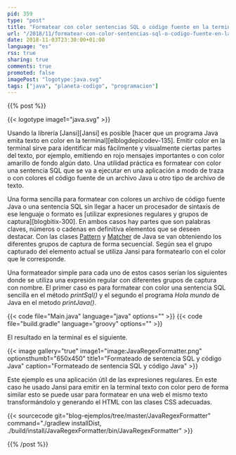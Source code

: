 ```yaml
---
pid: 359
type: "post"
title: "Formatear con color sentencias SQL o código fuente en la terminal con Java y Jansi"
url: "/2018/11/formatear-con-color-sentencias-sql-o-codigo-fuente-en-la-terminal-con-java-y-jansi/"
date: 2018-11-03T23:30:00+01:00
language: "es"
rss: true
sharing: true
comments: true
promoted: false
imagePost: "logotype:java.svg"
tags: ["java", "planeta-codigo", "programacion"]
---
```


{{% post %}}

{{< logotype image1="java.svg" >}}

Usando la librería [Jansi][Jansi] es posible [hacer que un programa Java emita texto en color en la terminal][elblogdepicodev-135]. Emitir color en la terminal sirve para identificar más fácilmente y visualmente ciertas partes del texto, por ejemplo, emitiendo en rojo mensajes importantes o con color amarillo de fondo algún dato. Una utilidad práctica es formatear con color una sentencia SQL que se va a ejecutar en una aplicación a modo de traza o con colores el código fuente de un archivo Java u otro tipo de archivo de texto.

Una forma sencilla para formatear con colores un archivo de código fuente Java o una sentencia SQL sin llegar a hacer un procesador de sintaxis de ese lenguaje o formato es [utilizar expresiones regulares y grupos de captura][blogbitix-300]. En ambos casos hay partes que son palabras claves, números o cadenas en definitiva elementos que se deseen destacar. Con las clases [Pattern](javadoc11:java.base/java/util/regex/Pattern.html) y [Matcher](javadoc11:java.base/java/util/regex/Matcher.html) de Java se van obteniendo los diferentes grupos de captura de forma secuencial. Según sea el grupo capturado del elemento actual se utiliza Jansi para formatearlo con el color que le corresponde.

Una formateador simple para cada uno de estos casos serían los siguientes donde se utiliza una expresión regular con diferentes grupos de captura con nombre. El primer caso es para formatear con color una sentencia SQL sencilla en el método _printSql()_ y el segundo el programa _Hola mundo_ de Java en el metodo _printJava()_.

{{< code file="Main.java" language="java" options="" >}}
{{< code file="build.gradle" language="groovy" options="" >}}

El resultado en la terminal es el siguiente.

{{< image
    gallery="true"
    image1="image:JavaRegexFormatter.png" optionsthumb1="650x450" title1="Formateado de sentencia SQL y código Java"
    caption="Formateado de sentencia SQL y código Java" >}}

Este ejemplo es una aplicación útil de las expresiones regulares. En este caso he usado Jansi para emitir en la terminal texto con color pero de forma similar esto se puede usar para formatear en una web el mismo texto transformándolo y generando el HTML con las clases CSS adecuadas.

{{< sourcecode git="blog-ejemplos/tree/master/JavaRegexFormatter" command="./gradlew installDist, ./build/install/JavaRegexFormatter/bin/JavaRegexFormatter" >}}

{{% /post %}}
